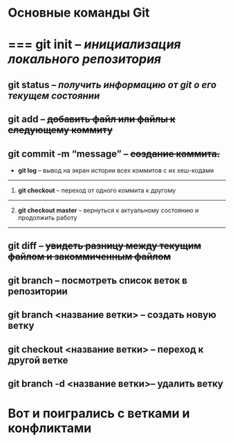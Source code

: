# Основные команды Git
===
**git init** – *инициализация локального репозитория*
===
**git status** – ***получить информацию от git о его текущем состоянии***
---
**git add** – ~~добавить файл или файлы к следующему коммиту~~
---
**git commit -m “message”** – ~~создание коммита.~~
---
* **git log** – вывод на экран истории всех коммитов с их хеш-кодами
---
1. **git checkout** – переход от одного коммита к другому
---
2. **git checkout master** – вернуться к актуальному состоянию и продолжить работу
---
**git diff** – ~~увидеть разницу между текущим файлом и закоммиченным файлом~~
---
**git branch** – посмотреть список веток в репозитории
---
**git branch <название ветки>** – создать новую ветку
---
**git checkout <название ветки>** – переход к другой ветке
---
**git branch -d <название ветки>**– удалить ветку
---
# Вот и поигрались с ветками и конфликтами
 